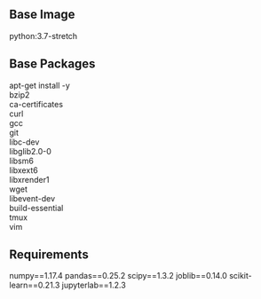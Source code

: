 ## Base Image 
python:3.7-stretch

## Base Packages
apt-get install -y \
    bzip2 \
    ca-certificates \
    curl \
    gcc \
    git \
    libc-dev \
    libglib2.0-0 \
    libsm6 \
    libxext6 \
    libxrender1 \
    wget \
    libevent-dev \
    build-essential \
    tmux \
    vim

## Requirements
numpy==1.17.4
pandas==0.25.2
scipy==1.3.2
joblib==0.14.0
scikit-learn==0.21.3
jupyterlab==1.2.3

